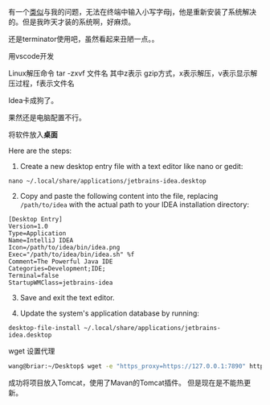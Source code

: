 有一个[类似](https://askubuntu.com/questions/1447249/how-to-fix-j-key-not-working-terminal-22-04-1)与我的问题，无法在终端中输入小写字母j，他是重新安装了系统解决的。但是我昨天才装的系统啊，好麻烦。

还是terminator使用吧，虽然看起来丑陋一点。。

用vscode开发

Linux解压命令 tar -zxvf 文件名
其中z表示 gzip方式，x表示解压，v表示显示解压过程，f表示文件名

Idea卡成狗了。

果然还是电脑配置不行。

将软件放入**桌面**

Here are the steps:

1. Create a new desktop entry file with a text editor like nano or gedit:

```
nano ~/.local/share/applications/jetbrains-idea.desktop
```

2. Copy and paste the following content into the file, replacing `/path/to/idea` with the actual path to your IDEA installation directory:

```
[Desktop Entry]
Version=1.0
Type=Application
Name=IntelliJ IDEA
Icon=/path/to/idea/bin/idea.png
Exec="/path/to/idea/bin/idea.sh" %f
Comment=The Powerful Java IDE
Categories=Development;IDE;
Terminal=false
StartupWMClass=jetbrains-idea
```

3. Save and exit the text editor.

4. Update the system's application database by running:

```
desktop-file-install ~/.local/share/applications/jetbrains-idea.desktop
```


wget 设置代理

```bash
wang@briar:~/Desktop$ wget -e "https_proxy=https://127.0.0.1:7890" https://dlcdn.apache.org/maven/maven-3/3.9.6/binaries/apache-maven-3.9.6-bin.tar.gz
```

成功将项目放入Tomcat，使用了Mavan的Tomcat插件。
但是现在是不能热更新。